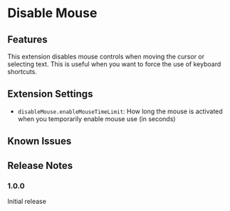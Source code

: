# Disable Mouse

## Features

This extension disables mouse controls when moving the cursor or selecting text. This is useful when you want to force the use of keyboard shortcuts.

## Extension Settings

- `disableMouse.enableMouseTimeLimit`: How long the mouse is activated when you temporarily enable mouse use (in seconds)

## Known Issues

## Release Notes

### 1.0.0

Initial release
